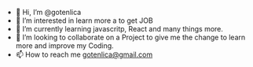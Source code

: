 - 👋 Hi, I’m @gotenlica
- 👀 I’m interested in learn more a to get JOB
- 🌱 I’m currently learning javascritp, React and many things more.
- 💞️ I’m looking to collaborate on a Project to give me the change to learn more and improve my Coding.
- 📫 How to reach me gotenlica@gmail.com

<!---
gotenlica/gotenlica is a ✨ special ✨ repository because its `README.md` (this file) appears on your GitHub profile.
You can click the Preview link to take a look at your changes.
--->
